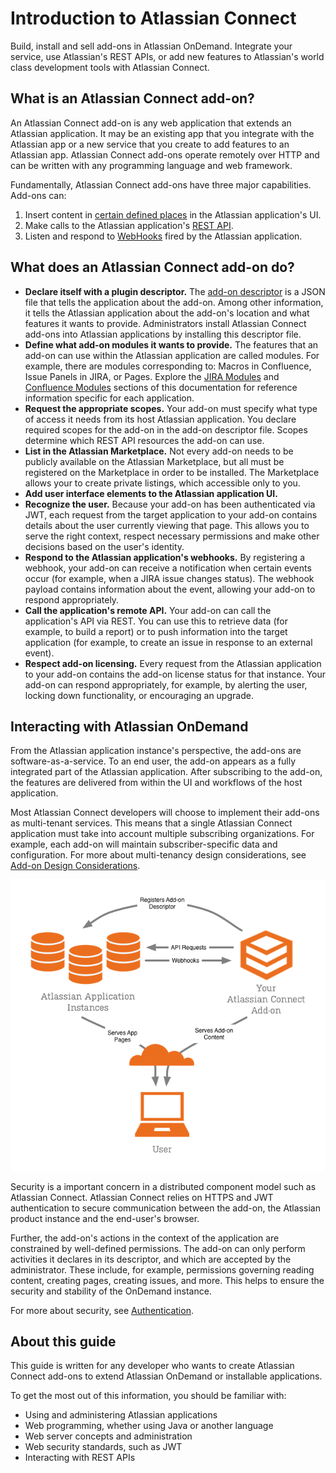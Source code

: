 # Introduction to Atlassian Connect
Build, install and sell add-ons in Atlassian OnDemand. Integrate your service, use Atlassian's REST APIs, or add new
features to Atlassian's world class development tools with Atlassian Connect.

## What is an Atlassian Connect add-on?
An Atlassian Connect add-on is any web application that extends an Atlassian application. It may be an existing
app that you integrate with the Atlassian app or a new service that you create to add features
to an Atlassian app. Atlassian Connect add-ons operate remotely over HTTP and can be written with any programming
language and web framework.

Fundamentally, Atlassian Connect add-ons have three major capabilities. Add-ons can:

1. Insert content in [certain defined places](../modules) in the Atlassian application's UI.
2. Make calls to the Atlassian application's [REST API](../rest-apis/product-api-browser.html).
3. Listen and respond to [WebHooks](../modules/jira/webhooks.html) fired by the Atlassian application.


## What does an Atlassian Connect add-on do?
- **Declare itself with a plugin descriptor.** The [add-on descriptor](../modules) is a JSON file that tells the application about the
add-on. Among other information, it tells the Atlassian application about the add-on's location and what features it
wants to provide. Administrators install Atlassian Connect add-ons into Atlassian applications by installing this descriptor file.
- **Define what add-on modules it wants to provide.** The features that an add-on can use within the Atlassian application are
called modules. For example, there are modules corresponding to: Macros in Confluence, Issue Panels in JIRA, or Pages.
Explore the [JIRA Modules](../modules/jira) and [Confluence Modules](../modules/confluence) sections of this documentation for reference information
specific for each application.
- **Request the appropriate scopes.** Your add-on must specify what type of access it needs from its host Atlassian
application. You declare required scopes for the add-on in the add-on descriptor file. Scopes determine which REST API
resources the add-on can use.
- **List in the Atlassian Marketplace.** Not every add-on needs to be publicly available on the Atlassian
Marketplace, but all must be registered on the Marketplace in order to be installed. The Marketplace allows your to create
private listings, which accessible only to you.
- **Add user interface elements to the Atlassian application UI.**
- **Recognize the user.** Because your add-on has been authenticated via JWT, each request from the target application
to your add-on contains details about the user currently viewing that page. This allows you to serve the right context,
respect necessary permissions and make other decisions based on the user's identity.
- **Respond to the Atlassian application's webhooks.** By registering a webhook, your add-on can receive a notification when
certain events occur (for example, when a JIRA issue changes status). The webhook payload contains information about the
event, allowing your add-on to respond appropriately.
- **Call the application's remote API.** Your add-on can call the application's API via REST. You can use this to retrieve
data (for example, to build a report) or to push information into the target application (for example, to create an issue
in response to an external event).
- **Respect add-on licensing.** Every request from the Atlassian application to your add-on contains the add-on license
status for that instance. Your add-on can respond appropriately, for example, by alerting the user, locking down
functionality, or encouraging an upgrade.


## Interacting with Atlassian OnDemand
From the Atlassian application instance's perspective, the add-ons are software-as-a-service. To an
end user, the add-on appears as a fully integrated part of the Atlassian application. After subscribing to the add-on,
the features are delivered from within the UI and workflows of the host application.

Most Atlassian Connect developers will choose to implement their add-ons as multi-tenant services. This means that a
single Atlassian Connect application must take into account multiple subscribing organizations. For example, each add-on
will maintain subscriber-specific data and configuration. For more about multi-tenancy design considerations, see
[Add-on Design Considerations](https://developer.atlassian.com/display/AC/Add-on+Design+Considerations).

<img src="../assets/images/DocDiagram.png" alt="Deployment architecture" />

Security is a important concern in a distributed component model such as Atlassian Connect. Atlassian Connect relies on
HTTPS and JWT authentication to secure communication between the add-on, the Atlassian product instance and the
end-user's browser.

Further, the add-on's actions in the context of the application are constrained by well-defined permissions. The add-on
can only perform activities it declares in its descriptor, and which are accepted by the administrator. These include,
for example, permissions governing reading content, creating pages, creating issues, and more. This helps to ensure the
security and stability of the OnDemand instance.

For more about security, see [Authentication](authentication.html).

## About this guide
This guide is written for any developer who wants to create Atlassian Connect add-ons to extend Atlassian OnDemand or
installable applications.

To get the most out of this information, you should be familiar with:

- Using and administering Atlassian applications
- Web programming, whether using Java or another language
- Web server concepts and administration
- Web security standards, such as JWT
- Interacting with REST APIs



